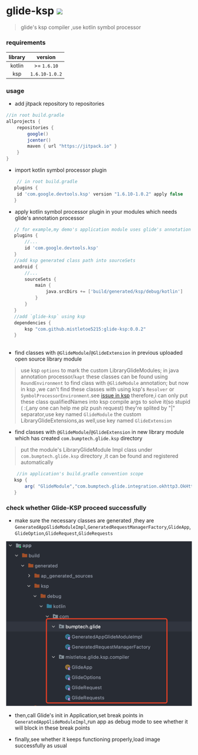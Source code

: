 # glide-ksp [![](https://jitpack.io/v/mistletoe5215/glide-ksp.svg)](https://jitpack.io/#mistletoe5215/glide-ksp)

> glide's ksp compiler ,use kotlin symbol processor

### requirements
|library|version|
|:----:|:----:|
|kotlin| >= `1.6.10`|
|ksp| `1.6.10-1.0.2`|

### usage

- add jitpack repository to repositories

```groovy
//in root build.gradle
allprojects {
    repositories {
        google()
        jcenter()
        maven { url "https://jitpack.io" }
    }
}

```

- import kotlin symbol processor plugin

```groovy
    // in root build.gradle
   plugins {
    id 'com.google.devtools.ksp' version "1.6.10-1.0.2" apply false
   }

```
 - apply kotlin symbol processor plugin in your modules which needs glide's annotation processor

```groovy
   // for example,my demo's application module uses glide's annotation processor
   plugins {
       //...
       id 'com.google.devtools.ksp'
   }
   //add ksp generated class path into sourceSets
   android {
       //...
       sourceSets {
           main {
               java.srcDirs += ['build/generated/ksp/debug/kotlin']
           }
       }
   }
   //add `glide-ksp` using ksp 
   dependencies {
       ksp "com.github.mistletoe5215:glide-ksp:0.0.2"
   }
   

```
 -  find classes  with `@GlideModule`/`@GlideExtension` in previous uploaded open source library module

 > use ksp `options` to  mark the custom LibraryGlideModules; in java annotation processor/`kapt` these classes  can be found using `RoundEnvironment` to find class  with `@GlideModule` annotation;
 > but now in ksp ,we can't find these classes with using ksp's `Resolver` or `SymbolProcessorEnvironment`.see [issue in ksp](https://github.com/google/ksp/issues/131)
 > therefore,i can only put these class qualifiedNames into ksp compile args to solve it(so stupid ( :(,any one can help me plz push request)
 > they're splited by "|" separator,use key named `GlideModule`
 > the custom LibraryGlideExtensions,as well,use key named `GlideExtension`

 - find classes  with `@GlideModule`/`@GlideExtension` in new library module which has created `com.bumptech.glide.ksp` directory 

 > put the module's LibraryGlideModule Impl class under `com.bumptech.glide.ksp` directory ,it can be found and registered automatically
 

```groovy
    //in application's build.gradle convention scope
   ksp {
       arg( "GlideModule","com.bumptech.glide.integration.okhttp3.OkHttpLibraryGlideModule")
   }

```

### check whether Glide-KSP proceed successfully

 - make sure the necessary classes are generated ,they are `GeneratedAppGlideModuleImpl`,`GeneratedRequestManagerFactory`,`GlideApp`,`GlideOption`,`GlideRequest`,`GlideRequests`

![](./snapshots/generated_classes.png)

 - then,call Glide's init in Application,set break points in `GeneratedAppGlideModuleImpl`,run app as  debug mode to see whether it will block in these break points
   
 - finally,see whether it keeps functioning properly,load image successfully as usual
